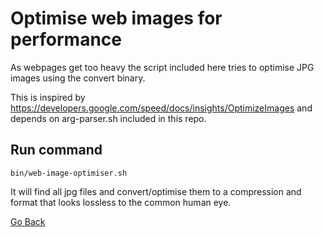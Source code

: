 # Optimise web images for performance

As webpages get too heavy the script included here tries to optimise JPG images using the convert binary.

This is inspired by https://developers.google.com/speed/docs/insights/OptimizeImages and
depends on arg-parser.sh included in this repo.

## Run command

`bin/web-image-optimiser.sh`

It will find all jpg files and convert/optimise them to a compression and format that looks lossless to the
common human eye.

[Go Back](../README.md)
